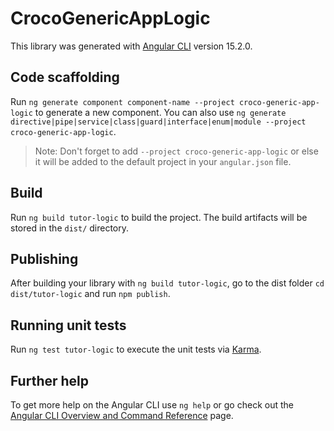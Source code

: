# CrocoGenericAppLogic

This library was generated with [Angular CLI](https://github.com/angular/angular-cli) version 15.2.0.

## Code scaffolding

Run `ng generate component component-name --project croco-generic-app-logic` to generate a new component. You can also use `ng generate directive|pipe|service|class|guard|interface|enum|module --project croco-generic-app-logic`.
> Note: Don't forget to add `--project croco-generic-app-logic` or else it will be added to the default project in your `angular.json` file. 

## Build

Run `ng build tutor-logic` to build the project. The build artifacts will be stored in the `dist/` directory.

## Publishing

After building your library with `ng build tutor-logic`, go to the dist folder `cd dist/tutor-logic` and run `npm publish`.

## Running unit tests

Run `ng test tutor-logic` to execute the unit tests via [Karma](https://karma-runner.github.io).

## Further help

To get more help on the Angular CLI use `ng help` or go check out the [Angular CLI Overview and Command Reference](https://angular.io/cli) page.
